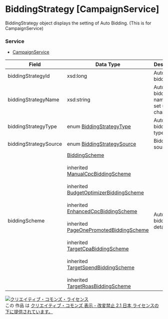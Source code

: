 # BiddingStrategy [CampaignService]
BiddingStrategy object displays the setting of Auto Bidding. (This is for CampaignService)
### Service
+ [CampaignService](../services/CampaignService.md)

| Field | Data Type | Description | ADD | SET | REMOVE | 
|---|---|---|---|---|---|
| biddingStrategyId| xsd:long| Auto bidding ID.| Opt| Opt<br>                        (updatable)| ─ |
| biddingStrategyName| xsd:string| Auto bidding name. (Can set up to 50 characters.)| ─| ─| ─ |
| biddingStrategyType| enum <a href="../data/BiddingStrategyType.md">BiddingStrategyType</a>| Auto bidding type.| Opt| Opt<br>                     (updatable)| ─ |
| biddingStrategySource| enum <a href="../data/BiddingStrategySource.md">BiddingStrategySource</a>| Bidding source.| ─| ─| ─ |
| biddingScheme| <a href="../data/BiddingScheme_BiddingStrategy.md">BiddingScheme</a><br><br> inherited <a href="../data/ManualCpcBiddingScheme.md">ManualCpcBiddingScheme</a><br><br> inherited <a href="../data/BudgetOptimizerBiddingScheme.md">BudgetOptimizerBiddingScheme </a><br><br> inherited <a href="../data/EnhancedCpcBiddingScheme_nonBiddingStrategy.md">EnhancedCpcBiddingScheme</a><br><br> inherited <a href="../data/PageOnePromotedBiddingScheme_nonBiddingStrategy.md">PageOnePromotedBiddingScheme </a><br><br> inherited <a href="../data/TargetCpaBiddingScheme_nonBiddingStrategy.md">TargetCpaBiddingScheme</a><br><br> inherited <a href="../data/TargetSpendBiddingScheme_nonBiddingStrategy.md">TargetSpendBiddingScheme</a><br><br> inherited <a href="../data/TargetRoasBiddingScheme_nonBiddingStrategy.md">TargetRoasBiddingScheme</a>| Auto bidding details| ─| ─| ─ |
<a rel="license" href="http://creativecommons.org/licenses/by-nd/2.1/jp/"><img alt="クリエイティブ・コモンズ・ライセンス" style="border-width:0" src="https://i.creativecommons.org/l/by-nd/2.1/jp/88x31.png" /></a><br />この 作品 は <a rel="license" href="http://creativecommons.org/licenses/by-nd/2.1/jp/">クリエイティブ・コモンズ 表示 - 改変禁止 2.1 日本 ライセンスの下に提供されています。</a>
